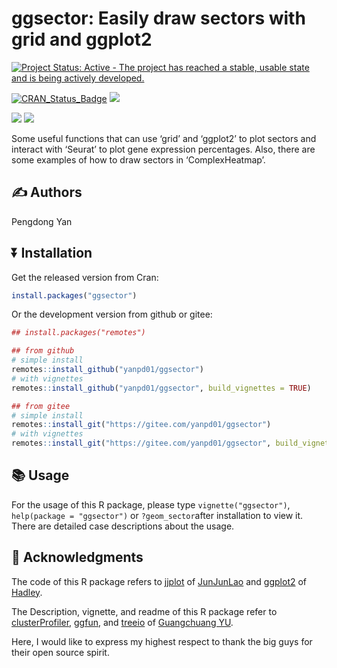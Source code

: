 <!-- README.md is generated from README.Rmd. Please edit that file -->

# ggsector: Easily draw sectors with grid and ggplot2

<!-- badges: start -->

[![Project Status: Active - The project has reached a stable, usable
state and is being actively
developed.](http://www.repostatus.org/badges/latest/active.svg)](http://www.repostatus.org/#active)

[![CRAN_Status_Badge](https://www.r-pkg.org/badges/version/ggsector)](https://cran.r-project.org/package=ggsector)
[![](https://img.shields.io/badge/devel%20version-1.6.3-deepgreen.svg)](https://github.com/yanpd01/ggsector)

<!-- [![CRAN_download](http://cranlogs.r-pkg.org/badges/grand-total/ggsector?color=green)](https://cran.r-project.org/package=ggsector) -->
<!-- [![Github All Releases](https://img.shields.io/github/downloads/yanpd01/ggsector/total.svg)]() -->

![](https://img.shields.io/badge/Windows-passing-deepgreen.svg)
![](https://img.shields.io/badge/Linux-passing-deepgreen.svg)
<!-- badges: end -->

Some useful functions that can use ‘grid’ and ‘ggplot2’ to plot sectors
and interact with ‘Seurat’ to plot gene expression percentages. Also,
there are some examples of how to draw sectors in ‘ComplexHeatmap’.

## :writing_hand: Authors

Pengdong Yan

## :arrow_double_down: Installation

Get the released version from Cran:

``` r
install.packages("ggsector")
```

Or the development version from github or gitee:

``` r
## install.packages("remotes")

## from github
# simple install
remotes::install_github("yanpd01/ggsector")
# with vignettes
remotes::install_github("yanpd01/ggsector", build_vignettes = TRUE)

## from gitee
# simple install
remotes::install_git("https://gitee.com/yanpd01/ggsector")
# with vignettes
remotes::install_git("https://gitee.com/yanpd01/ggsector", build_vignettes = TRUE)
```

## :books: Usage

For the usage of this R package, please type `vignette("ggsector")`,
`help(package = "ggsector")` or `?geom_sector`after installation to view
it. There are detailed case descriptions about the usage.

## :sparkling_heart: Acknowledgments

The code of this R package refers to
[jjplot](https://github.com/junjunlab/jjPlot) of
[JunJunLao](https://github.com/junjunlab) and
[ggplot2](https://github.com/tidyverse/ggplot2) of
[Hadley](https://github.com/hadley).

The Description, vignette, and readme of this R package refer to
[clusterProfiler](https://github.com/YuLab-SMU/clusterProfiler),
[ggfun](https://github.com/YuLab-SMU/ggfun), and
[treeio](https://github.com/YuLab-SMU/treeio) of [Guangchuang
YU](https://github.com/YuLab-SMU/).

Here, I would like to express my highest respect to thank the big guys
for their open source spirit.
